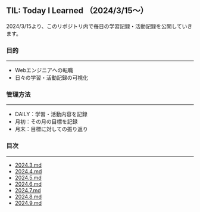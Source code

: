 ## TIL: Today I Learned （2024/3/15〜）
2024/3/15より、このリポジトリ内で毎日の学習記録・活動記録を公開していきます。

### 目的
****
- Webエンジニアへの転職
- 日々の学習・活動記録の可視化

### 管理方法
****
- DAILY：学習・活動内容を記録
- 月初：その月の目標を記録
- 月末：目標に対しての振り返り

### 目次
****
- [2024.3.md](https://github.com/s17w09/TIL/blob/main/2024.md/2024.3.md)
- [2024.4.md](https://github.com/s17w09/TIL/blob/main/2024.md/2024.4.md)
- [2024.5.md](https://github.com/s17w09/TIL/blob/main/2024.md/2024.5.md)
- [2024.6.md](https://github.com/s17w09/TIL/blob/main/2024.md/2024.6.md)
- [2024.7.md](https://github.com/s17w09/TIL/blob/main/2024.md/2024.7.md)
- [2024.8.md](https://github.com/s17w09/TIL/blob/main/2024.md/2024.8.md)
- [2024.9.md]()
